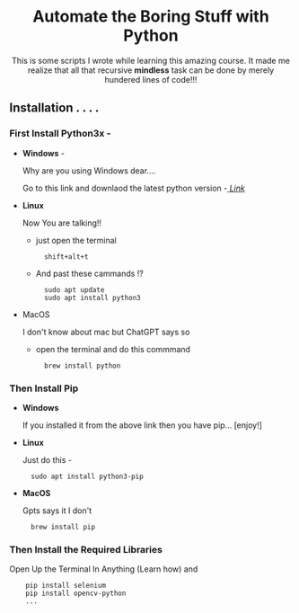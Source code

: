 <h1 align="center";>Automate the Boring Stuff with Python</h1>

<p align="center">This is some scripts I wrote while learning this amazing course. It made me realize that all that recursive <strong>mindless</strong> task can be done by merely hundered lines of code!!! </p>


## **Installation . . . .**

### **First Install Python3x -**

- **Windows** -
    
    Why are you using Windows dear....

    Go to this link and downlaod the latest python version -[ *Link*](https://www.python.org/downloads/windows/)  

- **Linux** 

    Now You are talking!!

    - just open the terminal

            shift+alt+t

    - And past these cammands !? 

            sudo apt update
            sudo apt install python3

- MacOS 
    
    I don't know about mac but ChatGPT says so

    - open the terminal and do this commmand 

            brew install python


### Then Install Pip

- **Windows** 

    If you installed it from the above link then you have pip... [enjoy!]

- **Linux**

    Just do this - 

        sudo apt install python3-pip

- **MacOS** 

    Gpts says it I don't 

        brew install pip


### Then Install the Required Libraries

Open Up the Terminal In Anything (Learn how) and 

        pip install selenium 
        pip install opencv-python
        ...
